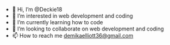 - 👋 Hi, I’m @Deckie18
- 👀 I’m interested in web development and coding
- 🌱 I’m currently learning how to code
- 💞️ I’m looking to collaborate on web development and coding
- 📫 How to reach me demikaelliott36@gmail.com

<!---
Deckie18/Deckie18 is a ✨ special ✨ repository because its `README.md` (this file) appears on your GitHub profile.
You can click the Preview link to take a look at your changes.
--->
